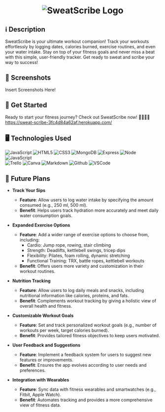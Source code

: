 # <div align="center" id="logo"> ![SweatScribe Logo](https://imgur.com/TnRCFh7.png) </div>

  ## ℹ️ Description
  SweatScribe is your ultimate workout companion! Track your workouts effortlessly by logging dates, calories burned, exercise routines, and even your water intake. Stay on top of your fitness goals and never miss a beat with this simple, user-friendly tracker. Get ready to sweat and scribe your way to success!

  ## 📸 Screenshots
  Insert Screenshots Here!

  ## 🚀 Get Started
  Ready to start your fitness journey? Check out SweatScribe now! 🌟🧘🏾‍♀️ <br>
  https://sweat-scribe-3fc4d84a62af.herokuapp.com/

  ## 🖥️ Technologies Used
  ![JavaScript](https://img.shields.io/badge/-JavaScript-05122A?style=flat&logo=javascript)
  ![HTML5](https://img.shields.io/badge/-HTML5-05122A?style=flat&logo=html5)
  ![CSS3](https://img.shields.io/badge/-CSS-05122A?style=flat&logo=css3)
  ![MongoDB](https://img.shields.io/badge/-MongoDB-05122A?style=flat&logo=mongodb)
  ![Express](https://img.shields.io/badge/-Express-05122A?style=flat&logo=express)
  ![Node](https://img.shields.io/badge/-Node.js-05122A?style=flat&logo=node.js)
  ![JavaScript](https://img.shields.io/badge/-JavaScript-05122A?style=flat&logo=javascript)   
  ![Trello](https://img.shields.io/badge/-Trello-05122A?style=flat&logo=trello)
  ![Canva](https://img.shields.io/badge/-Canva-05122A?style=flat&logo=canva)
  ![Markdown](https://img.shields.io/badge/-Markdown-05122A?style=flat&logo=markdown)
  ![Github](https://img.shields.io/badge/-GitHub-05122A?style=flat&logo=github)
  ![VSCode](https://img.shields.io/badge/-VS_Code-05122A?style=flat&logo=visualstudio)

  ## 🔮 Future Plans
- **Track Your Sips**
  - **Feature**: Allow users to log water intake by specifying the amount consumed (e.g., 250 ml, 500 ml).
  - **Benefit**: Helps users track hydration more accurately and meet daily water consumption goals.

- **Expanded Exercise Options**
  - **Feature**: Add a wider range of exercise options to choose from, including:
    - Cardio: Jump rope, rowing, stair climbing
    - Strength: Deadlifts, kettlebell swings, tricep dips
    - Flexibility: Pilates, foam rolling, dynamic stretching
    - Functional Training: TRX, battle ropes, kettlebell workouts
  - **Benefit**: Offers users more variety and customization in their workout routines.

- **Nutrition Tracking**
  - **Feature**: Allow users to log daily meals and snacks, including nutritional information like calories, proteins, and fats.
  - **Benefit**: Complements workout tracking by giving a holistic view of overall health and fitness.

- **Customizable Workout Goals**
  - **Feature**: Set and track personalized workout goals (e.g., number of workouts per week, target calories burned).
  - **Benefit**: Provides tailored fitness objectives to keep users motivated.

- **User Feedback and Suggestions**
  - **Feature**: Implement a feedback system for users to suggest new features or improvements.
  - **Benefit**: Ensures the app evolves according to user needs and preferences.

- **Integration with Wearables**
  - **Feature**: Sync data with fitness wearables and smartwatches (e.g., Fitbit, Apple Watch).
  - **Benefit**: Automates tracking and provides a more comprehensive view of fitness data.
